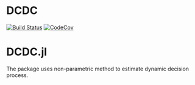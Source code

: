 # DCDC

[![Build Status](https://travis-ci.com/JasmineHao/DCDC.jl.svg?branch=master)](https://travis-ci.com/JasmineHao/DCDC.jl)
[![CodeCov](https://codecov.io/gh/JasmineHao/DCDC.jl/branch/master/graph/badge.svg)](https://codecov.io/gh/JasmineHao/DCDC.jl)
# DCDC.jl
The package uses non-parametric method to estimate dynamic decision process.

